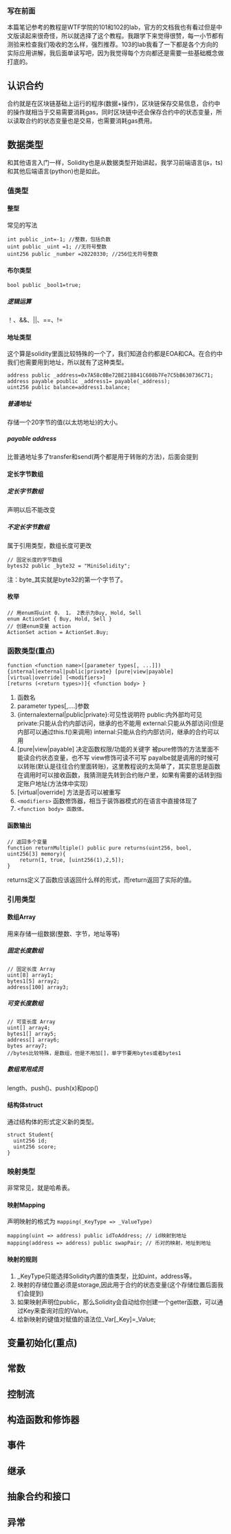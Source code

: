 ### 写在前面

本篇笔记参考的教程是WTF学院的101和102的lab，官方的文档我也有看过但是中文版读起来很奇怪，所以就选择了这个教程。我跟学下来觉得很赞，每一小节都有测验来检查我们吸收的怎么样，强烈推荐。103的lab我看了一下都是各个方向的实际应用讲解，我后面单读写吧，因为我觉得每个方向都还是需要一些基础概念做打底的。

## 认识合约

合约就是在区块链基础上运行的程序(数据+操作)，区块链保存交易信息，合约中的操作就相当于交易需要消耗gas，同时区块链中还会保存合约中的状态变量，所以读取合约的状态变量也是交易，也需要消耗gas费用。

## 数据类型

和其他语言入门一样，Solidity也是从数据类型开始讲起，我学习前端语言(js，ts)和其他后端语言(python)也是如此。

### 值类型

#### 整型

常见的写法

```solidity
int public _int=-1; //整数，包括负数
uint public _uint =1; //无符号整数
uint256 public _number =20220330; //256位无符号整数
```

#### 布尔类型

```solidity
bool public _bool1=true;
```

##### 逻辑运算

！、&&、||、==、!=

#### 地址类型

这个算是solidity里面比较特殊的一个了，我们知道合约都是EOA和CA。在合约中我们也需要用到地址，所以就有了这种类型。

```solidity
address public _address=0x7A58c0Be72BE218B41C608b7Fe7C5bB630736C71;
address payable poublic _address1= payable(_address);
uint256 public balance=address1.balance;
```

##### 普通地址

存储一个20字节的值(以太坊地址)的大小。

##### payable address

比普通地址多了transfer和send(两个都是用于转账的方法)，后面会提到

#### 定长字节数组

##### 定长字节数组

声明以后不能改变

##### 不定长字节数组

属于引用类型，数组长度可更改

```
// 固定长度的字节数组
bytes32 public _byte32 = "MiniSolidity";
```

注：byte_其实就是byte32的第一个字节了。

#### 枚举

```solidity
// 用enum将uint 0， 1， 2表示为Buy, Hold, Sell
enum ActionSet { Buy, Hold, Sell }
// 创建enum变量 action
ActionSet action = ActionSet.Buy;
```

### 函数类型(重点)

```solidity
function <function name>([parameter types[, ...]]) {internal|external|public|private} [pure|view|payable] [virtual|override] [<modifiers>]
[returns (<return types>)]{ <function body> }

```

1. 函数名
2. parameter types[,....]参数
3. {internalexternal|public|private}:可见性说明符
   public:内外部均可见
   private:只能从合约内部访问，继承的也不能用
   external:只能从外部访问(但是内部可以通过this.f()来调用)
   internal:只能从合约内部访问，继承的合约可以用
4. [pure|view|payable] 决定函数权限/功能的关键字
   被pure修饰的方法里面不能读合约状态变量，也不写
   view修饰可读不可写
   payalbe就是调用的时候可以转账(默认是往往合约里面转账)，这里教程说的太简单了，其实意思是函数在调用时可以接收函数，我猜测是先转到合约账户里，如果有需要的话转到指定账户地址(方法体中实现)
5. [virtual|override] 方法是否可以被重写
6. `<modifiers>` 函数修饰器，相当于装饰器模式的在语言中直接体现了
7. `<function body> 函数体。`

#### 函数输出

```solidity
// 返回多个变量
function returnMultiple() public pure returns(uint256, bool, uint256[3] memory){
    return(1, true, [uint256(1),2,5]);
}
```

returns定义了函数应该返回什么样的形式，而return返回了实际的值。

### 引用类型

#### 数组Array

用来存储一组数据(整数、字节，地址等等)

##### 固定长度数组

```solidity
// 固定长度 Array
uint[8] array1;
bytes1[5] array2;
address[100] array3;
```

##### 可变长度数组

```solidity
// 可变长度 Array
uint[] array4;
bytes1[] array5;
address[] array6;
bytes array7;
//bytes比较特殊，是数组，但是不用加[]，单字节要用bytes或者bytes1
```

##### 数组常用成员

length、push()、push(x)和pop()

#### 结构体struct

通过结构体的形式定义新的类型。

```solidity
struct Student{
  uint256 id;
  uint256 score;
}
```

### 映射类型

非常常见，就是哈希表。

#### 映射Mapping

声明映射的格式为 `mapping(_KeyType => _ValueType)`

```solidity
mapping(uint => address) public idToAddress; // id映射到地址
mapping(address => address) public swapPair; // 币对的映射，地址到地址
```

#### 映射的规则

1. _KeyType只能选择Solidity内置的值类型，比如uint，address等。
2. 映射的存储位置必须是storage,因此用于合约的状态变量(这个存储位置后面我们会提到)
3. 如果映射声明位public，那么Solidity会自动给你创建一个getter函数，可以通过Key来查询对应的Value。
4. 给新映射的键值对赋值的语法位_Var[\_Key]=_Value;

## 变量初始化(重点)

## 常数

## 控制流

## 构造函数和修饰器

## 事件

## 继承

## 抽象合约和接口

## 异常
